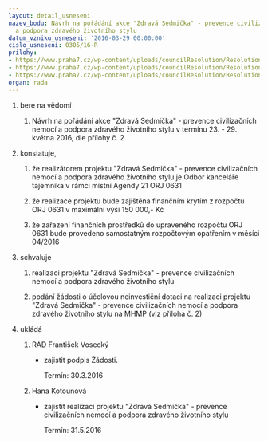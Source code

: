 ```yaml
---
layout: detail_usneseni
nazev_bodu: Návrh na pořádání akce "Zdravá Sedmička" - prevence civilizačních nemocí
  a podpora zdravého životního stylu
datum_vzniku_usneseni: '2016-03-29 00:00:00'
cislo_usneseni: 0305/16-R
prilohy:
- https://www.praha7.cz/wp-content/uploads/councilResolution/Resolutions/28534/export/Duvodovazprava~37786.docx
- https://www.praha7.cz/wp-content/uploads/councilResolution/Resolutions/28534/export/ZadostMCP7~37785.docx
- https://www.praha7.cz/wp-content/uploads/councilResolution/Resolutions/28534/export/export~325861.pdf
organ: rada
---
```

<ol class="urzList_view" id="urzList">
<li id="" class="urzClass1"><span name="1">bere na vědomí</span> 
<ol class="urzOlClass">
<li id="" class="urzClass2" style="TEXT-ALIGN: left"><span><p>Návrh na pořádání akce "Zdravá Sedmička" - prevence civilizačních nemocí a podpora zdravého životního stylu v termínu 23. - 29. května 2016, dle přílohy č. 2</p></span></li></ol></li>
<li id="" class="urzClass1"><span name="50">konstatuje,</span> 
<ol class="urzOlClass">
<li id="" class="urzClass2" style="TEXT-ALIGN: left"><span><p>že realizátorem projektu "Zdravá Sedmička" - prevence civilizačních nemocí a podpora zdravého životního stylu je Odbor kanceláře tajemníka v rámci místní Agendy 21 ORJ 0631</p></span></li>
<li id="" class="urzClass2" style="TEXT-ALIGN: left"><span><p>že realizace projektu bude zajištěna finančním krytím z rozpočtu ORJ 0631 v maximální výši 150 000,- Kč</p></span></li>
<li id="" class="urzClass2" style="TEXT-ALIGN: left"><span><p>že zařazení finančních prostředků do upraveného rozpočtu ORJ 0631 bude provedeno samostatným rozpočtovým opatřením v měsíci 04/2016</p></span></li></ol></li>
<li id="" class="urzClass1"><span name="24">schvaluje</span> 
<ol class="urzOlClass">
<li id="" class="urzClass2" style="TEXT-ALIGN: left"><span><p>realizaci projektu "Zdravá Sedmička" - prevence civilizačních nemocí a podpora zdravého životního stylu</p></span></li>
<li id="" class="urzClass2" style="TEXT-ALIGN: left"><span><p>podání žádosti o účelovou neinvestiční dotaci na realizaci projektu "Zdravá Sedmička" - prevence civilizačních nemocí a podpora zdravého životního stylu na MHMP (viz příloha č. 2)</p></span></li></ol></li><li class="urzClass1" id="urzUkoly"><span name="1">ukládá</span><ol class="urzOlClass"><li class="urzClass2"><span><p>RAD František Vosecký</p></span><ul class="urzUlClass"><li class="urzClass3"><span><p>zajistit podpis Žádosti.</p></span><span class="urzUkolTermin">  Termín:&nbsp;30.3.2016</span></li></ul></li><li class="urzClass2"><span><p>Hana Kotounová</p></span><ul class="urzUlClass"><li class="urzClass3"><span><p>zajistit realizaci projektu "Zdravá Sedmička" - prevence civilizačních nemocí a podpora zdravého životního stylu</p></span><span class="urzUkolTermin">  Termín:&nbsp;31.5.2016</span></li></ul></li></ol></li>
</ol>